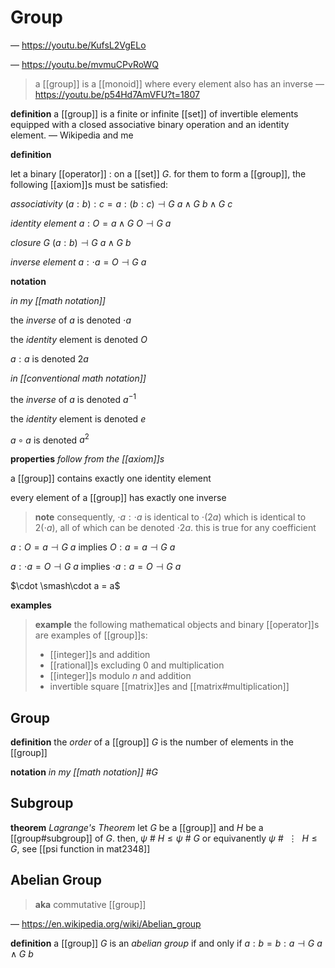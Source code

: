 # Group

&mdash; <https://youtu.be/KufsL2VgELo>

&mdash; <https://youtu.be/mvmuCPvRoWQ>

> a [[group]] is a [[monoid]] where every element also has an inverse &mdash; <https://youtu.be/p54Hd7AmVFU?t=1807>

**definition** a [[group]] is a finite or infinite [[set]] of invertible elements equipped with a closed associative binary operation and an identity element. &mdash; Wikipedia and me

**definition**

let a binary [[operator]] $:$ on a [[set]] $G$. for them to form a [[group]], the following [[axiom]]s must be satisfied:

_associativity_ $(a : b) : c = a : (b : c) \dashv G\ a \land G\ b \land G\ c$

_identity element_ $a : O = a \land G\ O \dashv G\ a$

_closure_ $G\ (a : b) \dashv G\ a \land G\ b$

_inverse element_ $a : \cdot a = O \dashv G\ a$

**notation**

_in my [[math notation]]_

the _inverse_ of $a$ is denoted $\cdot a$

the _identity_ element is denoted $O$

$a : a$ is denoted $2a$

_in [[conventional math notation]]_

the _inverse_ of $a$ is denoted $a^{-1}$

the _identity_ element is denoted $e$

$a \circ a$ is denoted $a^2$

**properties** _follow from the [[axiom]]s_

a [[group]] contains exactly one identity element

every element of a [[group]] has exactly one inverse

> **note** consequently, $\cdot a : \cdot a$ is identical to $\cdot (2a)$ which is identical to $2 (\cdot a)$, all of which can be denoted $\cdot 2a$. this is true for any coefficient

$a : O = a \dashv G\ a$ implies $O : a = a \dashv G\ a$

$a : \cdot a = O \dashv G\ a$ implies $\cdot a : a = O \dashv G\ a$

$\cdot \smash\cdot a = a$

**examples**

> **example** the following mathematical objects and binary [[operator]]s are examples of [[group]]s:
>
> - [[integer]]s and addition
> - [[rational]]s excluding $0$ and multiplication
> - [[integer]]s modulo $n$ and addition
> - invertible square [[matrix]]es and [[matrix#multiplication]]

## Group

**definition** the _order_ of a [[group]] $G$ is the number of elements in the [[group]]

**notation** _in my [[math notation]]_ $\#G$

## Subgroup

**theorem** _Lagrange's Theorem_ let $G$ be a [[group]] and $H$ be a [[group#subgroup]] of $G$. then, $\psi\ \#\ H \le \psi\ \#\ G$ or equivanently $\psi\ \#\ \ \vdots\ \ H \le G$, see [[psi function in mat2348]]

## Abelian Group

> **aka** commutative [[group]]

&mdash; <https://en.wikipedia.org/wiki/Abelian_group>

**definition** a [[group]] $G$ is an _abelian group_ if and only if $a : b = b : a \dashv G\ a \land G\ b$
